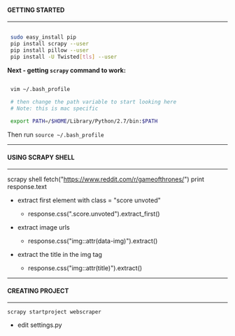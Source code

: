 #### GETTING STARTED

---

```bash

 sudo easy_install pip
 pip install scrapy --user
 pip install pillow --user
 pip install -U Twisted[tls] --user

```

**Next - getting `scrapy` command to work:**

```bash

 vim ~/.bash_profile 
 
 # then change the path variable to start looking here
 # Note: this is mac specific

 export PATH=/$HOME/Library/Python/2.7/bin:$PATH

```

Then run `source ~/.bash_profile` 

---

#### USING SCRAPY SHELL

---

scrapy shell
fetch("https://www.reddit.com/r/gameofthrones/")
print response.text

* extract first element with class = "score unvoted"
  * response.css(".score.unvoted").extract_first()

* extract image urls
  * response.css("img::attr(data-img)").extract()

* extract the title in the img tag
  * response.css("img::attr(title)").extract()

---

#### CREATING PROJECT

---

`scrapy startproject webscraper`

* edit settings.py
